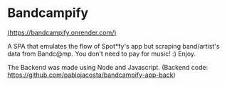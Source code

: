 # Bandcampify
[(https://bandcampify.onrender.com/)](https://bandcampify.onrender.com/)

A SPA that emulates the flow of Spot*fy's app but scraping band/artist's data from Bandc@mp.
You don't need to pay for music! :) Enjoy.

The Backend was made using Node and Javascript.
(Backend code: https://github.com/pablojacosta/bandcampify-app-back)

